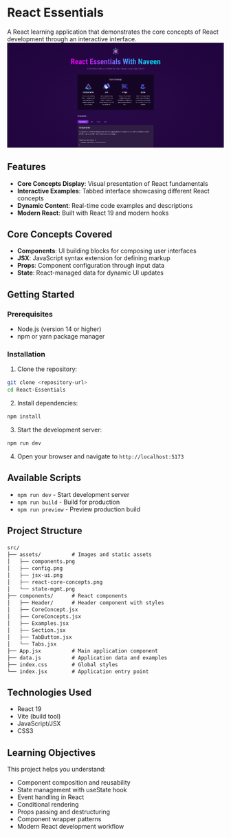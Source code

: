 # React Essentials

A React learning application that demonstrates the core concepts of React development through an interactive interface.
![React Core Concepts](src/assets/project.png)


## Features

- **Core Concepts Display**: Visual presentation of React fundamentals
- **Interactive Examples**: Tabbed interface showcasing different React concepts
- **Dynamic Content**: Real-time code examples and descriptions
- **Modern React**: Built with React 19 and modern hooks

## Core Concepts Covered

- **Components**: UI building blocks for composing user interfaces
- **JSX**: JavaScript syntax extension for defining markup
- **Props**: Component configuration through input data
- **State**: React-managed data for dynamic UI updates

## Getting Started

### Prerequisites

- Node.js (version 14 or higher)
- npm or yarn package manager

### Installation

1. Clone the repository:
```bash
git clone <repository-url>
cd React-Essentials
```

2. Install dependencies:
```bash
npm install
```

3. Start the development server:
```bash
npm run dev
```

4. Open your browser and navigate to `http://localhost:5173`

## Available Scripts

- `npm run dev` - Start development server
- `npm run build` - Build for production
- `npm run preview` - Preview production build

## Project Structure

```
src/
├── assets/          # Images and static assets
│   ├── components.png
│   ├── config.png
│   ├── jsx-ui.png
│   ├── react-core-concepts.png
│   └── state-mgmt.png
├── components/      # React components
│   ├── Header/      # Header component with styles
│   ├── CoreConcept.jsx
│   ├── CoreConcepts.jsx
│   ├── Examples.jsx
│   ├── Section.jsx
│   ├── TabButton.jsx
│   └── Tabs.jsx
├── App.jsx          # Main application component
├── data.js          # Application data and examples
├── index.css        # Global styles
└── index.jsx        # Application entry point
```

## Technologies Used

- React 19
- Vite (build tool)
- JavaScript/JSX
- CSS3

## Learning Objectives

This project helps you understand:
- Component composition and reusability
- State management with useState hook
- Event handling in React
- Conditional rendering
- Props passing and destructuring
- Component wrapper patterns
- Modern React development workflow
